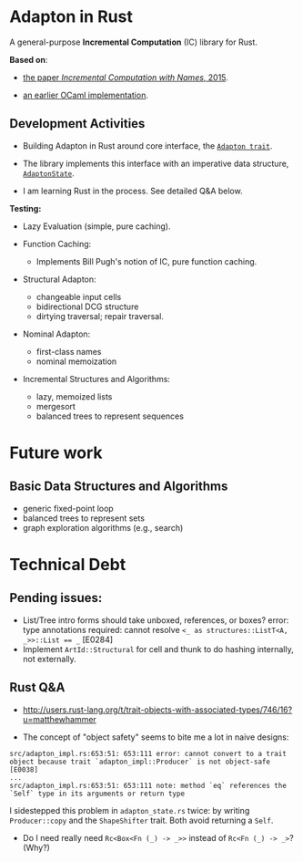 Adapton in Rust
========================

A general-purpose **Incremental Computation** (IC) library for Rust.

**Based on**:

 - [the paper _Incremental Computation with Names_, 2015](http://arxiv.org/abs/1503.07792).

 - [an earlier OCaml implementation](https://github.com/plum-umd/adapton.ocaml).

Development Activities
-----------------------

 - Building Adapton in Rust around core interface, the
   [`Adapton trait`](https://github.com/plum-umd/adapton.rust/blob/master/src/adapton_sigs.rs#L7).
    
 - The library implements this interface with an imperative data structure,
   [`AdaptonState`](https://github.com/plum-umd/adapton.rust/blob/master/src/adapton_state.rs).

 - I am learning Rust in the process.  See detailed Q&A below.

**Testing:**

 - Lazy Evaluation (simple, pure caching).

 - Function Caching:
   - Implements Bill Pugh's notion of IC, pure function caching.

 - Structural Adapton:
   - changeable input cells
   - bidirectional DCG structure
   - dirtying traversal; repair traversal.

 - Nominal Adapton:
   - first-class names
   - nominal memoization

 - Incremental Structures and Algorithms:
   - lazy, memoized lists
   - mergesort
   - balanced trees to represent sequences

Future work
============

Basic Data Structures and Algorithms
-------------------------------------------
 - generic fixed-point loop
 - balanced trees to represent sets
 - graph exploration algorithms (e.g., search)


Technical Debt
================

Pending issues:
-----------------
 - List/Tree intro forms should take unboxed, references, or boxes?
   error: type annotations required: cannot resolve `<_ as structures::ListT<A, _>>::List == _` [E0284]
 - Implement `ArtId::Structural` for cell and thunk to do hashing internally, not externally.

Rust Q&A
---------

 - http://users.rust-lang.org/t/trait-objects-with-associated-types/746/16?u=matthewhammer

 - The concept of "object safety" seems to bite me a lot in naive designs:
 
```
src/adapton_impl.rs:653:51: 653:111 error: cannot convert to a trait object because trait `adapton_impl::Producer` is not object-safe [E0038]
...
src/adapton_impl.rs:653:51: 653:111 note: method `eq` references the `Self` type in its arguments or return type
```

 I sidestepped this problem in `adapton_state.rs` twice: by writing `Producer::copy` and the `ShapeShifter` trait.  Both avoid returning a `Self`.

 - Do I need really need `Rc<Box<Fn (_) -> _>>` instead of `Rc<Fn (_) -> _>`? (Why?)

 
